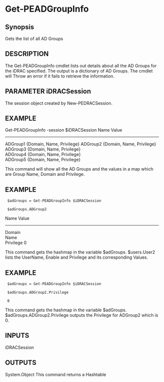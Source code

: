 # Get-PEADGroupInfo #
## Synopsis ##
   Gets the list of all AD Groups
## DESCRIPTION ##
   The Get-PEADGroupInfo cmdlet lists out details about all the AD Groups for the iDRAC specified. The output is a dictionary of AD Groups.
   The cmdlet will Throw an error if it fails to retrieve the information.

## PARAMETER iDRACSession ##
The session object created by New-PEDRACSession.

## EXAMPLE ##
   Get-PEADGroupInfo -session $iDRACSession
Name                           Value                                                                                                                                         
----                           -----                                                                                                                                         
ADGroup1                       {Domain, Name, Privilege}
ADGroup2                       {Domain, Name, Privilege}                                                                                                                     
ADGroup3                       {Domain, Name, Privilege}                                                                                                                     
ADGroup4                       {Domain, Name, Privilege}                                                                                                                     
ADGroup5                       {Domain, Name, Privilege}

   This command will show all the AD Groups and the values in a map which are Group Name, Domain and Privilege.
## EXAMPLE ##
     $adGroups = Get-PEADGroupInfo $iDRACSession

     $adGroups.ADGroup2

Name                           Value                                                                                                                                         
----                           -----                                                                                                                                         
Domain                                                                                                                                                                       
Name                                                                                                                                                                         
Privilege                      0                                     
        
   This command gets the hashmap in the variable $adGroups. $users.User2 lists the UserName, Enable and Privilege and its corresponding Values.
## EXAMPLE ##
     $adGroups = Get-PEADGroupInfo $iDRACSession

     $adGroups.ADGroup2.Privilege

     0                               

   This command gets the hashmap in the variable $adGroups. $adGroups.ADGroup2.Privilege outputs the Privilege for ADGroup2 which is 0.

## INPUTS ##
   iDRACSession
## OUTPUTS ##
   System.Object
   This command returns a Hashtable